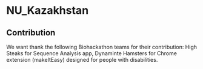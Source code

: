 # NU_Kazakhstan

Contribution
-----------------------------------------------------------------------------------------------------------------------------------------------------------------------------------
We want thank the following Biohackathon teams for their contribution: High Steaks for Sequence Analysis app, Dynaminte Hamsters for Chrome extension (makeItEasy) designed for people with disabilities.
